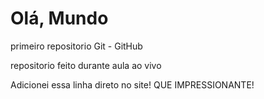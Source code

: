 # Olá, Mundo
 primeiro repositorio Git - GitHub

 repositorio feito durante aula ao vivo

 Adicionei essa linha direto no site! QUE IMPRESSIONANTE! 
